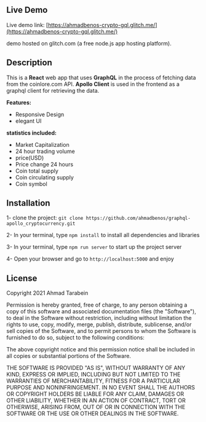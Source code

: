 ## Live Demo
Live demo link: [https://ahmadbenos-crypto-gql.glitch.me/](https://ahmadbenos-crypto-gql.glitch.me/)

demo hosted on glitch.com (a free node.js app hosting platform).

## Description
This is a **React** web app that uses **GraphQL** in the process of fetching data from the coinlore.com API. **Apollo Client** is used in the frontend as a graphql client for retrieving the data.

**Features:** 

- Responsive Design
- elegant UI

**statistics included:** 


- Market Capitalization
- 24 hour trading volume
- price(USD)
- Price change 24 hours
- Coin total supply
- Coin circulating supply
- Coin symbol

## Installation

1- clone the project: `git clone https://github.com/ahmadbenos/graphql-apollo_cryptocurrency.git`

2- In your terminal, type `npm install` to install all dependencies and libraries

3- In your terminal, type `npm run server` to start up the project server

4- Open your browser and go to `http://localhost:5000` and enjoy

## License

Copyright 2021 Ahmad Tarabein

Permission is hereby granted, free of charge, to any person obtaining a copy of this software and associated documentation files (the "Software"), to deal in the Software without restriction, including without limitation the rights to use, copy, modify, merge, publish, distribute, sublicense, and/or sell copies of the Software, and to permit persons to whom the Software is furnished to do so, subject to the following conditions:

The above copyright notice and this permission notice shall be included in all copies or substantial portions of the Software.

THE SOFTWARE IS PROVIDED "AS IS", WITHOUT WARRANTY OF ANY KIND, EXPRESS OR IMPLIED, INCLUDING BUT NOT LIMITED TO THE WARRANTIES OF MERCHANTABILITY, FITNESS FOR A PARTICULAR PURPOSE AND NONINFRINGEMENT. IN NO EVENT SHALL THE AUTHORS OR COPYRIGHT HOLDERS BE LIABLE FOR ANY CLAIM, DAMAGES OR OTHER LIABILITY, WHETHER IN AN ACTION OF CONTRACT, TORT OR OTHERWISE, ARISING FROM, OUT OF OR IN CONNECTION WITH THE SOFTWARE OR THE USE OR OTHER DEALINGS IN THE SOFTWARE.
